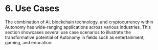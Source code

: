 # 6. Use Cases

The combination of AI, blockchain technology, and cryptocurrency within Autonomy has wide-ranging applications across various industries. This section showcases several use case scenarios to illustrate the transformative potential of Autonomy in fields such as entertainment, gaming, and education.
